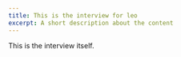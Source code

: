 ```yaml
---
title: This is the interview for leo
excerpt: A short description about the content
---
```


This is the interview itself.
